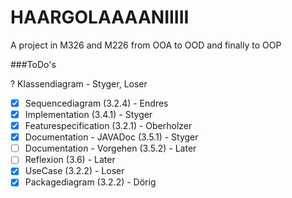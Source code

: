 HAARGOLAAAANIIIII
=================

A project in M326 and M226 from OOA to OOD and finally to OOP


###ToDo's

? Klassendiagram - Styger, Loser

- [x] Sequencediagram (3.2.4) - Endres
- [x] Implementation (3.4.1) - Styger
- [x] Featurespecification (3.2.1) - Oberholzer
- [x] Documentation - JAVADoc (3.5.1) - Styger
- [ ] Documentation - Vorgehen (3.5.2) - Later
- [ ] Reflexion (3.6) - Later
- [x] UseCase (3.2.2) - Loser
- [x] Packagediagram (3.2.2) - Dörig
